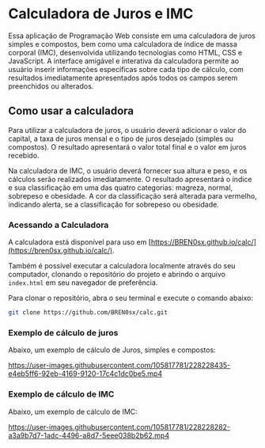 # Calculadora de Juros e IMC

Essa aplicação de Programação Web consiste em uma calculadora de juros simples e compostos, bem como uma calculadora de índice de massa corporal (IMC), desenvolvida utilizando tecnologias como HTML, CSS e JavaScript. A interface amigável e interativa da calculadora permite ao usuário inserir informações específicas sobre cada tipo de cálculo, com resultados imediatamente apresentados após todos os campos serem preenchidos ou alterados.

## Como usar a calculadora

Para utilizar a calculadora de juros, o usuário deverá adicionar o valor do capital, a taxa de juros mensal e o tipo de juros desejado (simples ou compostos). O resultado apresentará o valor total final e o valor em juros recebido.

Na calculadora de IMC, o usuário deverá fornecer sua altura e peso, e os cálculos serão realizados imediatamente. O resultado apresentará o índice e sua classificação em uma das quatro categorias: magreza, normal, sobrepeso e obesidade. A cor da classificação será alterada para vermelho, indicando alerta, se a classificação for sobrepeso ou obesidade.

### Acessando a Calculadora

A calculadora está disponível para uso em [https://BREN0sx.github.io/calc/](https://bren0sx.github.io/calc/). 

Também é possível executar a calculadora localmente através do seu computador, clonando o repositório do projeto e abrindo o arquivo `index.html` em seu navegador de preferência.

Para clonar o repositório, abra o seu terminal e execute o comando abaixo:

```sh
git clone https://github.com/BREN0sx/calc.git
```

### Exemplo de cálculo de juros

Abaixo, um exemplo de cálculo de Juros, simples e compostos:

https://user-images.githubusercontent.com/105817781/228228435-e4eb5ff6-92eb-4169-9120-17c4c1dc0be5.mp4

### Exemplo de cálculo de IMC

Abaixo, um exemplo de cálculo de IMC:

https://user-images.githubusercontent.com/105817781/228228282-a3a9b7d7-1adc-4496-a8d7-5eee038b2b62.mp4

